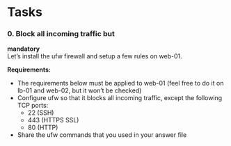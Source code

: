 # Tasks

### 0. Block all incoming traffic but       
**mandatory**           
Let’s install the ufw firewall and setup a few rules on web-01.

**Requirements:**

- The requirements below must be applied to web-01 (feel free to do it on lb-01 and web-02, but it won’t be checked)
- Configure ufw so that it blocks all incoming traffic, except the following TCP ports:         
    - 22 (SSH)          
    - 443 (HTTPS SSL)       
    - 80 (HTTP)     
- Share the ufw commands that you used in your answer file